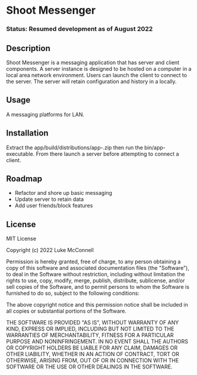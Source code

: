 # Shoot Messenger
### Status: Resumed development as of August 2022

## Description
Shoot Messenger is a messaging application that has server and client components.
A server instance is designed to be hosted on a computer in a local area network environment.
Users can launch the client to connect to the server.
The server will retain configuration and history in a locally.

## Usage
A messaging platforms for LAN. 

## Installation
Extract the app/build/distributions/app-<version>.zip then run the bin/app-<version> executable.
From there launch a server before attempting to connect a client.

## Roadmap
- Refactor and shore up basic messaging
- Update server to retain data
- Add user friends/block features

## License
MIT License

Copyright (c) 2022 Luke McConnell

Permission is hereby granted, free of charge, to any person obtaining a copy
of this software and associated documentation files (the "Software"), to deal
in the Software without restriction, including without limitation the rights
to use, copy, modify, merge, publish, distribute, sublicense, and/or sell
copies of the Software, and to permit persons to whom the Software is
furnished to do so, subject to the following conditions:

The above copyright notice and this permission notice shall be included in all
copies or substantial portions of the Software.

THE SOFTWARE IS PROVIDED "AS IS", WITHOUT WARRANTY OF ANY KIND, EXPRESS OR
IMPLIED, INCLUDING BUT NOT LIMITED TO THE WARRANTIES OF MERCHANTABILITY,
FITNESS FOR A PARTICULAR PURPOSE AND NONINFRINGEMENT. IN NO EVENT SHALL THE
AUTHORS OR COPYRIGHT HOLDERS BE LIABLE FOR ANY CLAIM, DAMAGES OR OTHER
LIABILITY, WHETHER IN AN ACTION OF CONTRACT, TORT OR OTHERWISE, ARISING FROM,
OUT OF OR IN CONNECTION WITH THE SOFTWARE OR THE USE OR OTHER DEALINGS IN THE
SOFTWARE.



